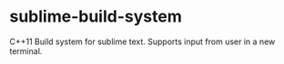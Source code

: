 # sublime-build-system
C++11 Build system for sublime text. Supports input from user in a new terminal.
